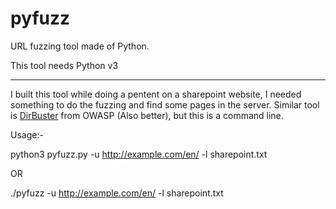 # pyfuzz
URL fuzzing tool made of Python.

This tool needs Python v3

-------
I built this tool while doing a pentent on a sharepoint website, I needed something to do the fuzzing and find some pages in the server.
Similar tool is [DirBuster](https://www.owasp.org/index.php/Category:OWASP_DirBuster_Project) from OWASP (Also better), but this is a command line.


Usage:-

python3 pyfuzz.py -u http://example.com/en/ -l sharepoint.txt

OR

./pyfuzz -u http://example.com/en/ -l sharepoint.txt

